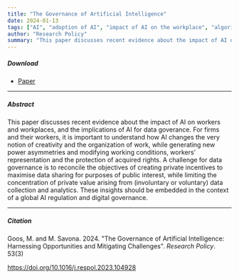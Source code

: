 ```yaml
---
title: "The Governance of Artificial Intelligence" 
date: 2024-01-13
tags: ["AI", "adoption of AI", "impact of AI on the workplace", "algorithmic management", "governance of data"]
author: "Research Policy"
summary: "This paper discusses recent evidence about the impact of AI on workers and workplaces, and the implications of AI for data goverance. For firms and their workers, it is important to understand how AI changes working conditions, workers’ representation and the protection of acquired rights, and the balance of power between firms and workers more broadly. A challenge for data governance is to reconcile the objectives of creating private incentives to maximise data sharing for purposes of public interest, while limiting the concentration of private value arising from (involuntary or voluntary) data collection and analytics."
---
```


##### Download

+ [Paper](/18.pdf)
---

##### Abstract

This paper discusses recent evidence about the impact of AI on workers and workplaces, and the implications of AI for data goverance. For firms and their workers, it is important to understand how AI changes the very notion of creativity and the organization of work, while generating new power asymmetries and modifying working conditions, workers’ representation and the protection of acquired rights. A challenge for data governance is to reconcile the objectives of creating private incentives to maximise data sharing for purposes of public interest, while limiting the concentration of private value arising from (involuntary or voluntary) data collection and analytics. These insights should be embedded in the context of a global AI
regulation and digital governance. 

---

##### Citation

Goos, M. and M. Savona. 2024. "The Governance of Artificial Intelligence: Harnessing Opportunities and Mitigating Challenges". *Research Policy*. 53(3)

https://doi.org/10.1016/j.respol.2023.104928